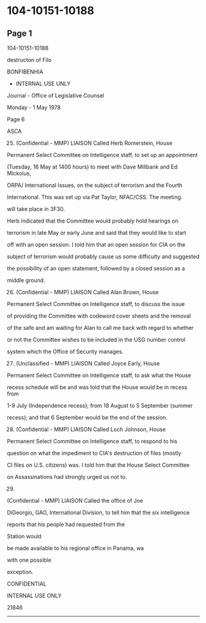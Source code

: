 # 104-10151-10188

## Page 1

104-10151-10188

destructon of Filo

BONFIBENHIA

* INTERNAL USE UNLY

Journal - Office of Legislative Counsel

Monday - 1 May 1978

Page 6

ASCA

25. (Confidential - MMP) LIAISON Called Herb Romerstein, House

Permanent Select Committee on Intelligence staff, to set up an appointment

(Tuesday, 16 May at 1400 hours) to meet with Dave Millbank and Ed Mickolus,

ORPA/ International Issues, on the subject of terrorism and the Fourth

International. This was set up via Pat Taylor, NFAC/CSS. The meeting.

will take place in 3F30.

Herb indicated that the Committee would probably hold hearings on

terrorism in late May or early June and said that they would like to start

off with an open session. I told him that an open session for CIA on the

subject of terrorism would probably cause us some difficulty and suggested

the possibility of an open statement, followed by a closed session as a

middle ground.

26. (Confidential - MMP) LIAISON Called Alan Brown, House

Permanent Select Committee on Intelligence staff, to discuss the issue

of providing the Committee with codeword cover sheets and the removal

of the safe and am waiting for Alan to call me back with regard to whether

or not the Committee wishes to be included in the USG number control

system which the Office of Security manages.

27. (Unclassified - MMP) LIAISON Called Joyce Early, House

Permanent Select Committee on Intelligence staff, to ask what the House

recess schedule will be and was told that the House would be in recess from

1-9 July (Independence recess); from 18 August to 5 September (summer

recess); and that 6 September would be the end of the session.

28. (Confidential - MMP) LIAISON Called Loch Johnson, House

Permanent Select Committee on Intelligence staff, to respond to his

question on what the impediment to CIA's destruction of files (mostly

CI files on U.S. citizens) was. I told him that the House Select Committee

on Assassinations had strongly urged us not to.

29.

(Confidential - MMP) LIAISON Called the office of Joe

DiGeorgio, GAO, International Division, to tell him that the six intelligence

reports that his people had requested from the

Station would

be made available to his regional office in Panama, wa

with one possible

exception.

CONFIDENTIAL

INTERNAL USE ONLY

21846

---

